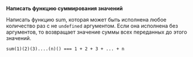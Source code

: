 **Написать функцию суммирования значений**

Написать функцию sum, которая может быть исполнена любое количество раз с не `undefined` аргументом.
Если она исполнена без аргументов, то возвращает значение суммы всех переданных до этого значений.

`sum(1)(2)(3)....(n)() === 1 + 2 + 3 + ... + n`
